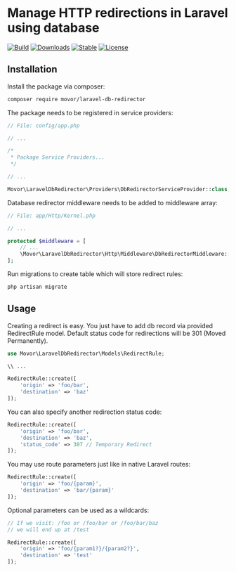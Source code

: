 # Manage HTTP redirections in Laravel using database

[![Build](https://travis-ci.org/movor/laravel-db-redirector.svg?branch=master)](https://travis-ci.org/movor/laravel-db-redirector)
[![Downloads](https://poser.pugx.org/movor/laravel-db-redirector/downloads)](https://packagist.org/packages/movor/laravel-db-redirector)
[![Stable](https://poser.pugx.org/movor/laravel-db-redirector/v/stable)](https://packagist.org/packages/movor/laravel-db-redirector)
[![License](https://poser.pugx.org/movor/laravel-db-redirector/license)](https://packagist.org/packages/movor/laravel-db-redirector)

## Installation

Install the package via composer:

```bash
composer require movor/laravel-db-redirector
```

The package needs to be registered in service providers:

```php
// File: config/app.php

// ...

/*
 * Package Service Providers...
 */

// ...

Movor\LaravelDbRedirector\Providers\DbRedirectorServiceProvider::class,
```

Database redirector middleware needs to be added to middleware array:

```php
// File: app/Http/Kernel.php

// ...

protected $middleware = [
    // ...
    \Movor\LaravelDbRedirector\Http\Middleware\DbRedirectorMiddleware::class
];
```

Run migrations to create table which will store redirect rules:

```bash
php artisan migrate
```

## Usage

Creating a redirect is easy. You just have to add db record via provided RedirectRule model.
Default status code for redirections will be 301 (Moved Permanently).

```php
use Movor\LaravelDbRedirector\Models\RedirectRule;

\\ ...

RedirectRule::create([
    'origin' => 'foo/bar',
    'destination' => 'baz'
]);
```

You can also specify another redirection status code:

```php
RedirectRule::create([
    'origin' => 'foo/bar',
    'destination' => 'baz',
    'status_code' => 307 // Temporary Redirect
]);
```

You may use route parameters just like in native Laravel routes:

```php
RedirectRule::create([
    'origin' => 'foo/{param}',
    'destination' => 'bar/{param}'
]);
```

Optional parameters can be used as a wildcards:

```php
// If we visit: /foo or /foo/bar or /foo/bar/baz
// we will end up at /test

RedirectRule::create([
    'origin' => 'foo/{param1?}/{param2?}',
    'destination' => 'test'
]);
```